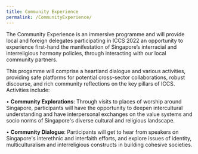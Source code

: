```yaml
---
title: Community Experience
permalink: /CommunityExperience/
---
```

The Community Experience is an immersive programme and will provide local and foreign delegates participating in ICCS 2022 an opportunity to experience first-hand the manifestation of Singapore’s interracial and interreligious harmony policies, through interacting with our local community partners.

This progamme will comprise a heartland dialogue and various activities, providing safe platforms for potential cross-sector collaborations, robust discourse, and rich community reflections on the key pillars of ICCS. Activities include: 

•	**Community Explorations**: Through visits to places of worship around Singapore, participants will have the opportunity to deepen intercultural understanding and have interpersonal exchanges on the value systems and socio norms of Singapore's diverse cultural and religious landscape.

•	**Community Dialogue**: Participants will get to hear from speakers on Singapore's interethnic and interfaith efforts, and explore issues of identity, multiculturalism and interreligious constructs in building cohesive societies.